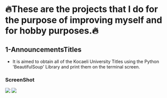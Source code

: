 # :fire:These are the projects that I do for the purpose of improving myself and for hobby purposes.:fire:
## 1-AnnouncementsTitles
* It is aimed to obtain all of the Kocaeli University Titles using the Python 'BeautifulSoup' Library and print them on the terminal screen.
### ScreenShot
![](https://raw.githubusercontent.com/berkay-c/Python_WorkShops/main/PythonWebScraping/AnnouncementsTitles/SS/Screenshot%20from%202021-07-22%2019-50-59.png)
![](https://github.com/berkay-c/Python_WorkShops/blob/main/PythonWebScraping/AnnouncementsTitles/SS/Screenshot%20from%202021-07-22%2020-11-59.png?raw=true)

